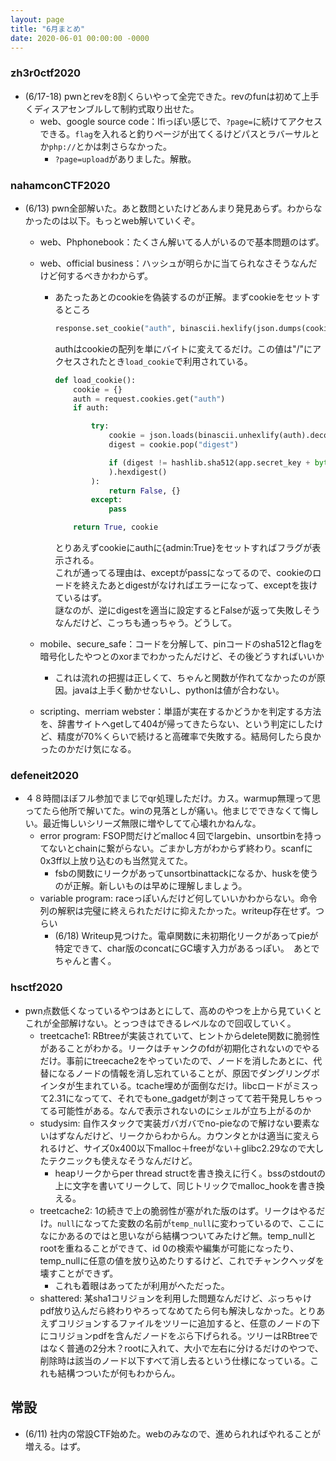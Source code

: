 ```yaml
---
layout: page
title: "6月まとめ"
date: 2020-06-01 00:00:00 -0000
---
```

### zh3r0ctf2020
- (6/17-18) pwnとrevを8割くらいやって全完できた。revのfunは初めて上手くディスアセンブルして制約式取り出せた。
    - web、google source code：lfiっぽい感じで、`?page=`に続けてアクセスできる。`flag`を入れると釣りページが出てくるけどパスとラバーサルとか`php://`とかは刺さらなかった。
        - `?page=upload`がありました。解散。

### nahamconCTF2020
- (6/13) pwn全部解いた。あと数問といたけどあんまり発見あらず。わからなかったのは以下。もっとweb解いていくぞ。
    - web、Phphonebook：たくさん解いてる人がいるので基本問題のはず。
    - web、official business：ハッシュが明らかに当てられなさそうなんだけど何するべきかわからず。
        - あたったあとのcookieを偽装するのが正解。まずcookieをセットするところ
            ```python
            response.set_cookie("auth", binascii.hexlify(json.dumps(cookie).encode("utf8")))
            ```
            authはcookieの配列を単にバイトに変えてるだけ。この値は"/"にアクセスされたとき`load_cookie`で利用されている。
            ```python
            def load_cookie():
                cookie = {}
                auth = request.cookies.get("auth")
                if auth:

                    try:
                        cookie = json.loads(binascii.unhexlify(auth).decode("utf8"))
                        digest = cookie.pop("digest")

                        if (digest != hashlib.sha512(app.secret_key + bytes(json.dumps(cookie, sort_keys=True), "ascii")
                        ).hexdigest()
                    ):
                        return False, {}
                    except:
                        pass

                return True, cookie
            ```
            とりあえずcookieにauthに{admin:True}をセットすればフラグが表示される。  
            これが通ってる理由は、exceptがpassになってるので、cookieのロードを終えたあとdigestがなければエラーになって、exceptを抜けているはず。  
            謎なのが、逆にdigestを適当に設定するとFalseが返って失敗しそうなんだけど、こっちも通っちゃう。どうして。
        
    - mobile、secure_safe：コードを分解して、pinコードのsha512とflagを暗号化したやつとのxorまでわかったんだけど、その後どうすればいいか
        - これは流れの把握は正しくて、ちゃんと関数が作れてなかったのが原因。javaは上手く動かせないし、pythonは値が合わない。
    - scripting、merriam webster：単語が実在するかどうかを判定する方法を、辞書サイトへgetして404が帰ってきたらない、という判定にしたけど、精度が70%くらいで続けると高確率で失敗する。結局何したら良かったのかだけ気になる。

### defeneit2020
- ４８時間ほぼフル参加でまじでqr処理しただけ。カス。warmup無理って思ってたら他所で解いてた。winの見落としが痛い。他まじでできなくて悔しい。最近悔しいシリーズ無限に増やしてて心壊れかねんな。
    - error program: FSOP問だけどmalloc４回でlargebin、unsortbinを持ってないとchainに繋がらない。ごまかし方がわからず終わり。scanfに0x3ff以上放り込むのも当然覚えてた。
        - fsbの関数にリークがあってunsortbinattackになるか、huskを使うのが正解。新しいものは早めに理解しましょう。
    - variable program: raceっぽいんだけど何していいかわからない。命令列の解釈は完璧に終えられただけに抑えたかった。writeup存在せず。つらい
        - (6/18) Writeup見つけた。電卓関数に未初期化リークがあってpieが特定できて、char版のconcatにGC壊す入力があるっぽい。　あとでちゃんと書く。

### hsctf2020
- pwn点数低くなっているやつはあとにして、高めのやつを上から見ていくとこれが全部解けない。とっつきはできるレベルなので回収していく。
    - treetcache1: RBtreeが実装されていて、ヒントからdelete関数に脆弱性があることがわかる。リークはチャンクのfdが初期化されないのでやるだけ。事前にtreecache2をやっていたので、ノードを消したあとに、代替になるノードの情報を消し忘れていることが、原因でダングリングポインタが生まれている。tcache埋めが面倒なだけ。libcロードがミスって2.31になってて、それでもone_gadgetが刺さってて若干発見しちゃってる可能性がある。なんで表示されないのにシェルが立ち上がるのか
    - studysim: 自作スタックで実装ガバガバでno-pieなので解けない要素ないはずなんだけど、リークからわからん。カウンタとかは適当に変えられるけど、サイズ0x400以下malloc＋freeがない＋glibc2.29なので大したテクニックも使えなそうなんだけど。
        - heapリークからper thread structを書き換えに行く。bssのstdoutの上に文字を書いてリークして、同じトリックでmalloc_hookを書き換える。
    - treetcache2: 1の続きで上の脆弱性が塞がれた版のはず。リークはやるだけ。`null`になってた変数の名前が`temp_null`に変わっているので、ここになにかあるのではと思いながら結構つついてみたけど無。temp_nullとrootを重ねることができて、id 0の検索や編集が可能になったり、temp_nullに任意の値を放り込めたりするけど、これでチャンクヘッダを壊すことができず。
        - これも着眼はあってたが利用がへただった。
    - shattered: 某sha1コリジョンを利用した問題なんだけど、ぶっちゃけpdf放り込んだら終わりやろってなめてたら何も解決しなかった。とりあえずコリジョンするファイルをツリーに追加すると、任意のノードの下にコリジョンpdfを含んだノードをぶら下げられる。ツリーはRBtreeではなく普通の2分木？rootに入れて、大小で左右に分けるだけのやつで、削除時は該当のノード以下すべて消し去るという仕様になっている。これも結構つついたが何もわからん。

## 常設
- (6/11) 社内の常設CTF始めた。webのみなので、進められればやれることが増える。はず。